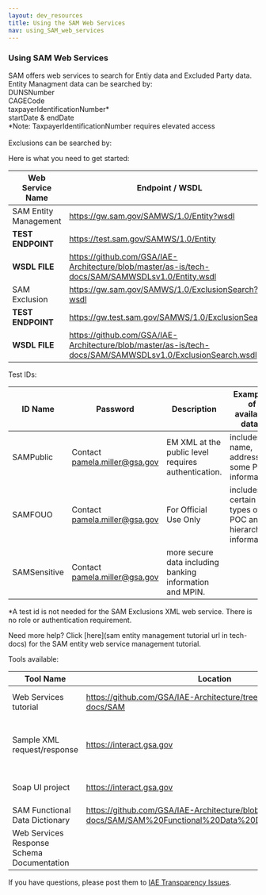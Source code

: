 ```yaml
---
layout: dev_resources
title: Using the SAM Web Services
nav: using_SAM_web_services
---
```

### Using SAM Web Services 
SAM offers web services to search for Entiy data and Excluded Party data.<br>
Entity Managment data can be searched by:<br>
DUNSNumber<br>
CAGECode<br>
taxpayerIdentificationNumber*<br>
startDate & endDate<br>
*Note: TaxpayerIdentificationNumber requires elevated access<br><br>
Exclusions can be searched by:



Here is what you need to get started:

| Web Service Name | Endpoint / WSDL |
|---|---|
| SAM Entity Management | https://gw.sam.gov/SAMWS/1.0/Entity?wsdl |
| __TEST ENDPOINT__ | https://test.sam.gov/SAMWS/1.0/Entity |
| __WSDL FILE__ | https://github.com/GSA/IAE-Architecture/blob/master/as-is/tech-docs/SAM/SAMWSDLsv1.0/Entity.wsdl |
| SAM Exclusion | https://gw.sam.gov/SAMWS/1.0/ExclusionSearch?wsdl |
| __TEST ENDPOINT__ | https://gw.test.sam.gov/SAMWS/1.0/ExclusionSearch |
| __WSDL FILE__ | https://github.com/GSA/IAE-Architecture/blob/master/as-is/tech-docs/SAM/SAMWSDLsv1.0/ExclusionSearch.wsdl |

Test IDs:

| ID Name | Password | Description | Examples of available data*| 
|---|---|---|---|
| SAMPublic | Contact pamela.miller@gsa.gov | EM XML at the public level requires authentication. | includes: name, address, some POC information |
| SAMFOUO | Contact pamela.miller@gsa.gov | For Official Use Only | includes certain types of POC and hierarchy information. |
| SAMSensitive | Contact pamela.miller@gsa.gov | more secure data including banking information and MPIN. |

*A test id is not needed for the SAM Exclusions XML web service. There is no role or authentication requirement.
 
Need more help? Click [here](sam entity management tutorial url in tech-docs) for the SAM entity web service management tutorial.

Tools available:

| Tool Name | Location | Description |
|---|---|---|
| Web Services tutorial | https://github.com/GSA/IAE-Architecture/tree/master/as-is/tech-docs/SAM | Documents how to build an Entity Management web service. |
| Sample XML request/response | https://interact.gsa.gov | Included in the web services tutorial. Various sample request and response for Entity Management. |
| Soap UI project | https://interact.gsa.gov | Project ready for import into Soap UI. (http://www.soapui.org/) |
| SAM Functional Data Dictionary | https://github.com/GSA/IAE-Architecture/blob/master/as-is/tech-docs/SAM/SAM%20Functional%20Data%20Dictionary%20v4.0.pdf |  |
| Web Services Response Schema Documentation |  | Coming Soon! |

If you have questions, please post them to [IAE Transparency Issues](https://github.com/GSA/IAE-Architecture/issues).



